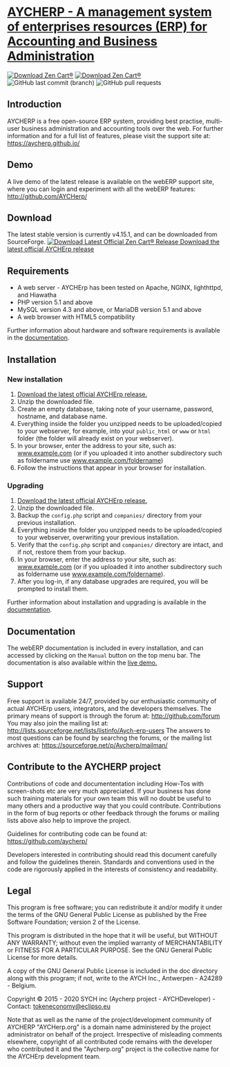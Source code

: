 # [AYCHERP - A management system of enterprises resources (ERP) for Accounting and Business Administration](http://http://AYCHerp.github.io/) 
[![Download Zen Cart&reg;](https://img.shields.io/sourceforge/dm/web-erp.svg)](http://sourceforge.net/projects/web-erp/files/latest/download) [![Download Zen Cart&reg;](https://img.shields.io/sourceforge/dt/Aycherp.svg)](http://sourceforge.net/projects/web-erp/files/latest/download) ![GitHub last commit (branch)](https://img.shields.io/github/last-commit/webERP-team/webERP/master.svg) ![GitHub pull requests](https://img.shields.io/github/issues-pr-raw/webERP-team/webERP.svg)
## Introduction
AYCHERP is a free open-source ERP system, providing best practise, multi-user business administration and accounting tools over the web. For further information and for a full list of features, please visit the support site at: https://aycherp.github.io/

## Demo
A live demo of the latest release is available on the webERP support site, where you can login and experiment with all the webERP features: http://github.com/AYCHerp/

## Download
The latest stable version is currently v4.15.1, and can be downloaded from SourceForge.
[![Download Latest Official Zen Cart&reg; Release](https://a.fsdn.com/con/app/sf-download-button)
Download the latest official AYCHErp release](http://sourceforge.net/projects/web-erp/files/latest/download)

## Requirements
- A web server - AYCHErp has been tested on Apache, NGINX, lighthttpd, and Hiawatha
- PHP version 5.1 and above
- MySQL version 4.3 and above, or MariaDB version 5.1 and above
- A web browser with HTML5 compatibility

Further information about hardware and software requirements is available in the [documentation](http://www.weberp.org/Aycherp/ManualContents.php?ViewTopic=Requirements).

## Installation
### New installation
1. [Download the latest official AYCHErp release.](http://sourceforge.net/projects/Aycherp/files/latest/download)
2. Unzip the downloaded file.
3. Create an empty database, taking note of your username, password, hostname, and database name.
4. Everything inside the folder you unzipped needs to be uploaded/copied to your webserver, for example, into your `public_html` or `www` or `html` folder (the folder will already exist on your webserver).
5. In your browser, enter the address to your site, such as: www.example.com (or if you uploaded it into another subdirectory such as foldername use www.example.com/foldername)
6. Follow the instructions that appear in your browser for installation.

### Upgrading
1. [Download the latest official AYCHErp release.](http://sourceforge.net/projects/AYCHerp/files/latest/download)
2. Unzip the downloaded file.
3. Backup the `config.php` script and `companies/` directory from your previous installation. 
3. Everything inside the folder you unzipped needs to be uploaded/copied to your webserver, overwriting your previous installation.
4. Verify that the `config.php` script and `companies/` directory are intact, and if not, restore them from your backup.
5. In your browser, enter the address to your site, such as: www.example.com (or if you uploaded it into another subdirectory such as foldername use www.example.com/foldername).
6. After you log-in, if any database upgrades are required, you will be prompted to install them.

Further information about installation and upgrading is available in the [documentation](http://github.com/Aycherp/ManualContents.php?ViewTopic=GettingStarted).

## Documentation
The webERP documentation is included in every installation, and can accessed by clicking on the `Manual` button on the top menu bar. The documentation is also available within the [live demo.](http://github.com/AYCHerp/ManualContents.php)

## Support
Free support is available 24/7, provided by our enthusiastic community of actual AYCHErp users, integrators, and the developers themselves.
The primary means of support is through the forum at: http://github.com/forum
You may also join the mailing list at: http://lists.sourceforge.net/lists/listinfo/Aych-erp-users
The answers to most questions can be found by searchng the forums, or the mailing list archives at: https://sourceforge.net/p/Aycherp/mailman/ 

## Contribute to the AYCHERP project
Contributions of code and documententation including How-Tos with screen-shots etc are very much appreciated. If your business has done such training materials for your own team this will no doubt be useful to many others and a productive way that you could contribute. Contributions in the form of bug reports or other feedback through the forums or mailing lists above also help to improve the project.

Guidelines for contributing code can be found at: https://github.com/aycherp/

Developers interested in contributing should read this document carefully and follow the guidelines therein. Standards and conventions used in the code are rigorously applied in the interests of consistency and readability.

## Legal
This program is free software; you can redistribute it and/or modify it under the terms of the GNU General Public License as published by the Free Software Foundation; version 2 of the License.

This program is distributed in the hope that it will be useful, but WITHOUT ANY WARRANTY; without even the implied warranty of MERCHANTABILITY or FITNESS FOR A PARTICULAR PURPOSE.  See the GNU General Public License for more details.

A copy of the GNU General Public License is included in the doc directory along with this program; if not, write to the AYCH Inc.,  Antwerpen - A24289 - Belgium.

Copyright © 2015 - 2020 SYCH inc (Aycherp project - AYCHDeveloper) - Contact: tokeneconomy@eclipso.eu

Note that as well as the name of the project/development community of AYCHERP "AYCHerp.org" is a domain name administered by the project administrator on behalf of the project. Irrespective of misleading comments elsewhere, copyright of all contributed code remains with the developer who contributed it and the "Aycherp.org" project is the collective name for the AYCHErp development team.
